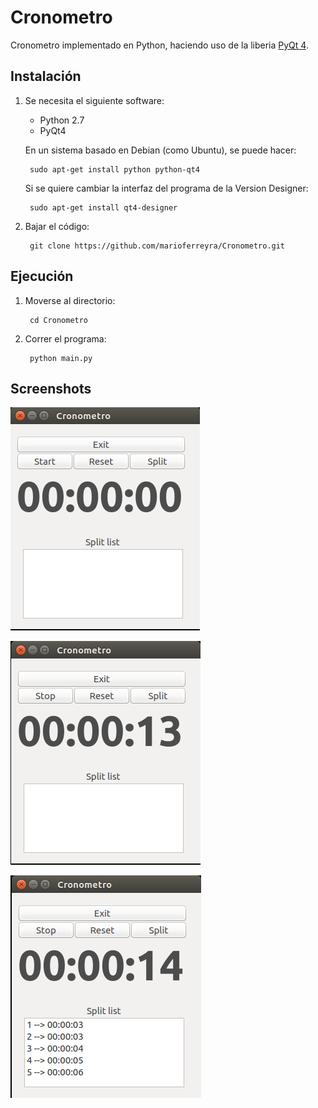 Cronometro
==========
Cronometro implementado en Python, haciendo uso de la liberia [PyQt 4].

Instalación
-----------
1. Se necesita el siguiente software:
    - Python 2.7
    - PyQt4

    En un sistema basado en Debian (como Ubuntu), se puede hacer:

        sudo apt-get install python python-qt4

    Si se quiere cambiar la interfaz del programa de la Version Designer:

        sudo apt-get install qt4-designer

2. Bajar el código:

        git clone https://github.com/marioferreyra/Cronometro.git


Ejecución
---------
1. Moverse al directorio:

        cd Cronometro

2. Correr el programa:

        python main.py

Screenshots
-----------
![1]

![2]

![3]


<!-- Links -->
[PyQt 4]: https://www.riverbankcomputing.com/software/pyqt/download

<!-- Imagenes -->
[1]: img/img01.png
[2]: img/img02.png
[3]: img/img03.png
